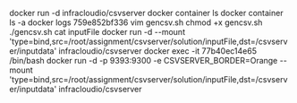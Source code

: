 docker run -d infracloudio/csvserver
docker container ls
docker container ls -a
docker logs 759e852bf336
vim gencsv.sh
chmod +x gencsv.sh
./gencsv.sh
cat inputFile
docker run -d --mount 'type=bind,src=/root/assignment/csvserver/solution/inputFile,dst=/csvserver/inputdata' infracloudio/csvserver
docker exec -it 77b40ec14e65 /bin/bash
docker run -d -p 9393:9300 -e CSVSERVER_BORDER=Orange --mount 'type=bind,src=/root/assignment/csvserver/solution/inputFile,dst=/csvserver/inputdata' infracloudio/csvserver

